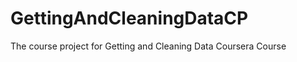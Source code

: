 GettingAndCleaningDataCP
========================

The course project for Getting and Cleaning Data Coursera Course
